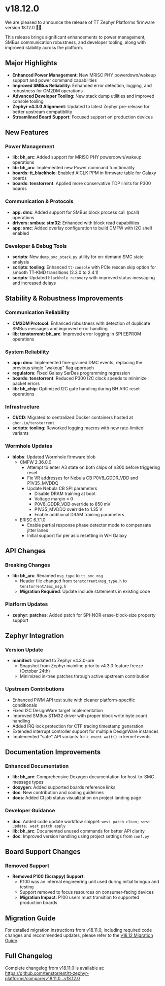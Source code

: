 # v18.12.0

We are pleased to announce the release of TT Zephyr Platforms firmware version 18.12.0 🥳🎉.

This release brings significant enhancements to power management, SMBus communication robustness, and developer tooling, along with improved stability across the platform.

## Major Highlights

- **Enhanced Power Management**: New MRISC PHY powerdown/wakeup support and power command capabilities
- **Improved SMBus Reliability**: Enhanced error detection, logging, and robustness for CM2DM operations
- **Advanced Developer Tooling**: New stack dump utilities and improved console tooling
- **Zephyr v4.3.0 Alignment**: Updated to latest Zephyr pre-release for better upstream compatibility
- **Streamlined Board Support**: Focused support on production devices

## New Features

### Power Management
- **lib: bh_arc**: Added support for MRISC PHY powerdown/wakeup operations
- **lib: bh_arc**: Implemented new Power command functionality
- **boards: tt_blackhole**: Enabled AICLK PPM in firmware table for Galaxy boards
- **boards: tenstorrent**: Applied more conservative TDP limits for P300 boards

### Communication & Protocols
- **app: dmc**: Added support for SMBus block process call (pcall) operations
- **drivers: smbus: stm32**: Enhanced with block read capabilities
- **app: smc**: Added overlay configuration to build DMFW with I2C shell enabled

### Developer & Debug Tools
- **scripts**: New `dump_smc_stack.py` utility for on-demand SMC state analysis
- **scripts: tooling**: Enhanced `tt-console` with PCIe rescan skip option for smooth TT-KMD transitions (2.3.0 to 2.4.1)
- **scripts**: Updated `blackhole_recovery` with improved status messaging and increased delays

## Stability & Robustness Improvements

### Communication Reliability
- **CM2DM Protocol**: Enhanced robustness with detection of duplicate SMBus messages and improved error handling
- **lib: tenstorrent: bh_arc**: Improved error logging in SPI EEPROM operations

### System Reliability
- **app: dmc**: Implemented fine-grained DMC events, replacing the previous single "wakeup" flag approach
- **regulators**: Fixed Galaxy SerDes programming regression
- **boards: tenstorrent**: Reduced P300 I2C clock speeds to minimize packet errors
- **lib: bh_chip**: Optimized I2C gate handling during BH ARC reset operations

### Infrastructure
- **CI/CD**: Migrated to centralized Docker containers hosted at `ghcr.io/tenstorrent`
- **scripts: tooling**: Reworked logging macros with new rate-limited variants

### Wormhole Updates
- **blobs**: Updated Wormhole firmware blob
  - CMFW 2.36.0.0
    - Attempt to enter A3 state on both chips of n300 before triggering
      reset
    - Fix VR addresses for Nebula CB P0V8_GDDR_VDD and P1V35_MVDDQ
    - Update Nebula CB SPI parameters
      - Disable DRAM training at boot
      - Voltage margin = 0
      - P0V8_GDDR_VDD override to 850 mV
      - P1V35_MVDDQ override to 1.35 V
      - Enable additional DRAM training parameters
  - ERISC 6.7.1.0
    - Enable partial response phase detector mode to compensate jitter lanes
    - Initial support for per asic resetting in WH Galaxy

## API Changes

### Breaking Changes
- **lib: bh_arc**: Renamed `msg_type` to `tt_smc_msg`
  - Header file changed from `tenstorrent/msg_type.h` to `tenstorrent/smc_msg.h`
  - **Migration Required**: Update include statements in existing code

### Platform Updates
- **zephyr: patches**: Added patch for SPI-NOR erase-block-size property support

## Zephyr Integration

### Version Update
- **manifest**: Updated to Zephyr v4.3.0-pre
  - Snapshot from Zephyr mainline prior to v4.3.0 feature freeze (October 24th)
  - Minimized in-tree patches through active upstream contribution

### Upstream Contributions
- Enhanced PWM API test suite with cleaner platform-specific conditionals
- Fixed I2C DesignWare target implementation
- Improved SMBus STM32 driver with proper block write byte count handling
- Added IRQ lock protection for CTF tracing timestamp generation
- Extended interrupt controller support for multiple DesignWare instances
- Implemented "safe" API variants for `k_event_wait()` in kernel events

## Documentation Improvements

### Enhanced Documentation
- **lib: bh_arc**: Comprehensive Doxygen documentation for host-to-SMC message types
- **doxygen**: Added supported boards reference links
- **doc**: New contribution and coding guidelines
- **docs**: Added CI job status visualization on project landing page

### Developer Guidance
- **doc**: Added code update workflow snippet: `west patch clean; west update; west patch apply`
- **lib: bh_arc**: Documented unused commands for better API clarity
- **doc**: Improved version handling using project settings from `conf.py`

## Board Support Changes

### Removed Support
- **Removed P100 (Scrappy) Support**:
  - P100 was an internal engineering unit used during initial bringup and testing
  - Support removed to focus resources on consumer-facing devices
  - **Migration Impact**: P100 users must transition to supported production boards

## Migration Guide

For detailed migration instructions from v18.11.0, including required code changes and recommended updates, please refer to the [v18.12 Migration Guide](migration-guide-18.12.md).

## Full Changelog

Complete changelog from v18.11.0 is available at:
https://github.com/tenstorrent/tt-zephyr-platforms/compare/v18.11.0...v18.12.0
